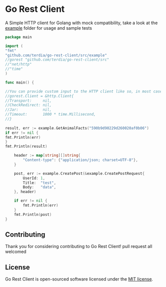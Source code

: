 # Go Rest Client

A Simple HTTP client for Golang with mock compatibility, take a look at
the [example](https://github.com/terdia/go-rest-client/blob/main/src/example) folder for usage and sample tests

```go
package main

import (
"fmt"
"github.com/terdia/go-rest-client/src/example"
//gorest "github.com/terdia/go-rest-client/src"
//"net/http"
//"time"
)

func main() {

//You can provide custom input to the HTTP client like so, in most cases the default is okay.
//gorest.Client = &http.Client{
//Transport:     nil,
//CheckRedirect: nil,
//Jar:           nil,
//Timeout:       1000 * time.Millisecond,
//}
	
result, err := example.GetAnimalFacts("590b9d90229d260020af0b06")
if err != nil {
fmt.Println(err)
}
fmt.Println(result)

	header := map[string][]string{
		"Content-type": {"application/json; charset=UTF-8"},
	}

	post, err := example.CreatePost(&example.CreatePostRequest{
		UserId: 1,
		Title:  "test",
		Body:   "data",
	}, header)

	if err != nil {
		fmt.Println(err)
	}
	fmt.Println(post)
}

```

## Contributing

Thank you for considering contributing to Go Rest Client! pull request all welcomed

## License

Go Rest Client is open-sourced software licensed under
the [MIT license](https://github.com/terdia/go-rest-client/blob/main/LICENSE).

